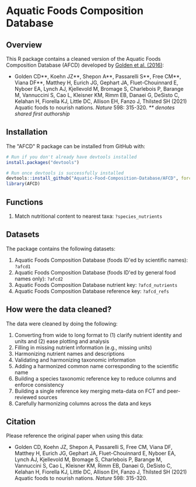 # Aquatic Foods Composition Database

## Overview

This R package contains a cleaned version of the Aquatic Foods Composition Database (AFCD) developed by [Golden et al. (2016)](https://www.nature.com/articles/s41586-021-03917-1):

* Golden CD**, Koehn JZ**, Shepon A**, Passarelli S**, Free CM**, Viana DF**, Matthey H, Eurich JG, Gephart JA, Fluet-Chouinnard E, Nyboer EA, Lynch AJ, Kjellevold M, Bromage S, Charlebois P, Barange M, Vannuccini S, Cao L, Kleisner KM, Rimm EB, Danaei G, DeSisto C, Kelahan H, Fiorella KJ, Little DC, Allison EH, Fanzo J, Thilsted SH (2021) Aquatic foods to nourish nations. _Nature_ 598: 315-320. _** denotes shared first authorship_

## Installation

The "AFCD" R package can be installed from GitHub with:

``` r
# Run if you don't already have devtools installed
install.packages("devtools")

# Run once devtools is successfully installed
devtools::install_github("Aquatic-Food-Composition-Database/AFCD", force=T)
library(AFCD)
```
## Functions

1. Match nutritional content to nearest taxa: `?species_nutrients`

## Datasets

The package contains the following datasets:

1. Aquatic Foods Composition Database (foods ID'ed by scientific names): `?afcd1`
2. Aquatic Foods Composition Database (foods ID'ed by general food names only): `?afcd2`
3. Aquatic Foods Composition Database nutrient key: `?afcd_nutrients`
4. Aquatic Foods Composition Database reference key: `?afcd_refs`

## How were the data cleaned?

The data were cleaned by doing the following:

1. Converting from wide to long format to (1) clarify nutrient identity and units and (2) ease plotting and analysis
2. Filling in missing nutrient information (e.g., missing units)
3. Harmonizing nutrient names and descriptions
4. Validating and harmonizing taxonomic information
5. Adding a harmonized common name corresponding to the scientific name
6. Building a species taxonomic reference key to reduce columns and enforce consistency
7. Building a single reference key merging meta-data on FCT and peer-reviewed sources
8. Carefully harmonizing columns across the data and keys

## Citation

Please reference the original paper when using this data:

* Golden CD, Koehn JZ, Shepon A, Passarelli S, Free CM, Viana DF, Matthey H, Eurich JG, Gephart JA, Fluet-Chouinnard E, Nyboer EA, Lynch AJ, Kjellevold M, Bromage S, Charlebois P, Barange M, Vannuccini S, Cao L, Kleisner KM, Rimm EB, Danaei G, DeSisto C, Kelahan H, Fiorella KJ, Little DC, Allison EH, Fanzo J, Thilsted SH (2021) Aquatic foods to nourish nations. _Nature_ 598: 315-320.

